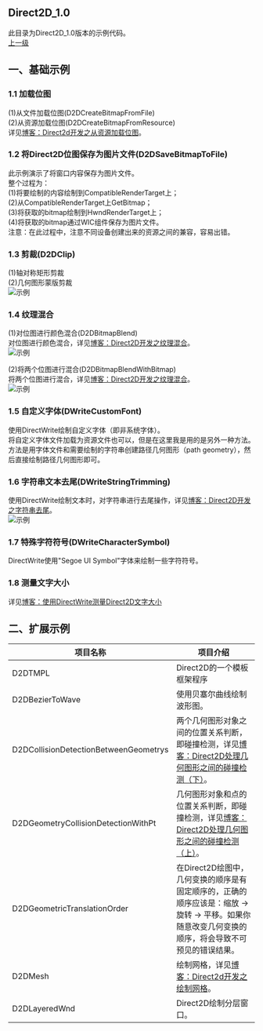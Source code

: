 ## Direct2D_1.0
此目录为Direct2D_1.0版本的示例代码。</br>
[上一级](https://github.com/Ray1024/Direct2D)

## 一、基础示例

### 1.1 加载位图
(1)从文件加载位图(D2DCreateBitmapFromFile)</br>
(2)从资源加载位图(D2DCreateBitmapFromResource)</br>
详见[博客：Direct2d开发之从资源加载位图](http://www.cnblogs.com/Ray1024/p/6104368.html)。

### 1.2 将Direct2D位图保存为图片文件(D2DSaveBitmapToFile)
此示例演示了将窗口内容保存为图片文件。</br>
整个过程为：</br>
(1)将要绘制的内容绘制到CompatibleRenderTarget上；</br>
(2)从CompatibleRenderTarget上GetBitmap；</br>
(3)将获取的bitmap绘制到HwndRenderTarget上；</br>
(4)将获取的bitmap通过WIC组件保存为图片文件。</br>
注意：在此过程中，注意不同设备创建出来的资源之间的兼容，容易出错。

### 1.3 剪裁(D2DClip)
(1)轴对称矩形剪裁</br>
(2)几何图形蒙版剪裁</br>
![示例](https://github.com/Ray1024/PictureBed/blob/master/Direct2D/D2DClip.gif)

### 1.4 纹理混合
(1)对位图进行颜色混合(D2DBitmapBlend)</br>
对位图进行颜色混合，详见[博客：Direct2D开发之纹理混合](http://www.cnblogs.com/Ray1024/p/6189257.html)。</br>
![示例](https://github.com/Ray1024/PictureBed/blob/master/Direct2D/Direct2DBlend1.png)</br>

(2)将两个位图进行混合(D2DBitmapBlendWithBitmap)</br>
将两个位图进行混合，详见[博客：Direct2D开发之纹理混合](http://www.cnblogs.com/Ray1024/p/6189257.html)。</br>
![示例](https://github.com/Ray1024/PictureBed/blob/master/Direct2D/Direct2DBlend2.png)

### 1.5 自定义字体(DWriteCustomFont)
使用DirectWrite绘制自定义字体（即非系统字体）。</br>将自定义字体文件加载为资源文件也可以，但是在这里我是用的是另外一种方法。</br>方法是用字体文件和需要绘制的字符串创建路径几何图形（path geometry），然后直接绘制路径几何图形即可。

### 1.6 字符串文本去尾(DWriteStringTrimming)
使用DirectWrite绘制文本时，对字符串进行去尾操作，详见[博客：Direct2D开发之字符串去尾](http://www.cnblogs.com/Ray1024/p/5660490.html)。</br>
![示例](https://github.com/Ray1024/PictureBed/blob/master/Direct2D/DirectWriteStringTrimming.png)

### 1.7 特殊字符符号(DWriteCharacterSymbol)
DirectWrite使用"Segoe UI Symbol"字体来绘制一些字符符号。

### 1.8 测量文字大小
详见[博客：使用DirectWrite测量Direct2D文字大小](http://www.cnblogs.com/Ray1024/p/6027052.html)


## 二、扩展示例

|项目名称|项目介绍|
| ----|----|
| D2DTMPL|Direct2D的一个模板框架程序|
| D2DBezierToWave|使用贝塞尔曲线绘制波形图。|
| D2DCollisionDetectionBetweenGeometrys|两个几何图形对象之间的位置关系判断，即碰撞检测，详见[博客：Direct2D处理几何图形之间的碰撞检测（下）](http://www.cnblogs.com/Ray1024/p/6030242.html)。|
| D2DGeometryCollisionDetectionWithPt|几何图形对象和点的位置关系判断，即碰撞检测，详见[博客：Direct2D处理几何图形之间的碰撞检测（上）](http://www.cnblogs.com/Ray1024/p/6028108.html)。|
| D2DGeometricTranslationOrder|在Direct2D绘图中，几何变换的顺序是有固定顺序的，正确的顺序应该是：缩放 -> 旋转 -> 平移。如果你随意改变几何变换的顺序，将会导致不可预见的错误结果。|
| D2DMesh|绘制网格，详见[博客：Direct2d开发之绘制网格](http://www.cnblogs.com/Ray1024/p/6103981.html)。|
| D2DLayeredWnd| Direct2D绘制分层窗口。|